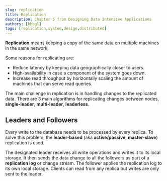 ```yaml
---
slug: replication
title: Replication
description: Chapter 5 from Designing Data Intensive Applications
authors: [kbbgl]
tags: [replication,system,design,distributed]
---
```


**Replication** means keeping a copy of the same data on multiple machines in the same network.

Some reasons for replicating are:

- Reduce latency by keeping data geographically closer to users.
- High-availability in case a component of the system goes down.
- Increase read throughput by horizontally scaling the amount of machines that can serve read queries.

The main challenge in replication is in handling changes to the replicated data. There are 3 main algorithms for replicating changes between nodes, **single-leader**, **multi-leader**, **leaderless**.

## Leaders and Followers

Every write to the database needs to be processed by every replica. To solve this problem,  the **leader-based** (aka **active/passive**, **master-slave**) replication is used.

The designated leader receives all write operations and writes it to its local storage. It then sends the data change to all the followers as part of a **replication log** or change stream. The follower applies the replication log to its own local storage. Clients can read from any replica but writes are only sent to the leader.
